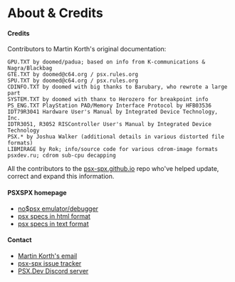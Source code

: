 #   About & Credits
#### Credits

Contributors to Martin Korth's original documentation:
```
GPU.TXT by doomed/padua; based on info from K-communications & Nagra/Blackbag
GTE.TXT by doomed@c64.org / psx.rules.org
SPU.TXT by doomed@c64.org / psx.rules.org
CDINFO.TXT by doomed with big thanks to Barubary, who rewrote a large part
SYSTEM.TXT by doomed with thanx to Herozero for breakpoint info
PS_ENG.TXT PlayStation PAD/Memory Interface Protocol by HFB03536
IDT79R3041 Hardware User's Manual by Integrated Device Technology, Inc.
IDTR3051, R3052 RISController User's Manual by Integrated Device Technology
PSX.* by Joshua Walker (additional details in various distorted file formats)
LIBMIRAGE by Rok; info/source code for various cdrom-image formats
psxdev.ru; cdrom sub-cpu decapping
```

All the contributors to the [psx-spx.github.io](https://github.com/psx-spx/psx-spx.github.io)
repo who've helped update, correct and expand this information.

#### PSXSPX homepage
- [no$psx emulator/debugger](http://problemkaputt.de/psx.htm)
- [psx specs in html format](http://problemkaputt.de/psx-spx.htm)
- [psx specs in text format](http://problemkaputt.de/psx-spx.txt)

#### Contact
- [Martin Korth's email](http://problemkaputt.de/email.htm)
- [psx-spx issue tracker](https://github.com/psx-spx/psx-spx.github.io/issues)
- [PSX.Dev Discord server](https://discord.gg/QByKPpH)
